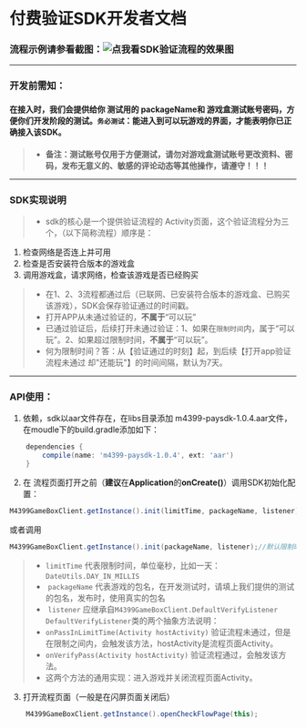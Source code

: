 # 付费验证SDK开发者文档
### 流程示例请参看截图：![点我看SDK验证流程的效果图](https://github.com/boriszixue/paysdkdoc/edit/master/demo.png)
------

### 开发前需知：
#### **在接入时，我们会提供给你 测试用的 packageName和 游戏盒测试账号密码，方便你们开发阶段的测试。`务必测试`：能进入到可以玩游戏的界面，才能表明你已正确接入该SDK。**
> * **备注：测试账号仅用于方便测试，请勿对游戏盒测试账号更改资料、密码，发布无意义的、敏感的评论动态等其他操作，请遵守！！！**
------

### SDK实现说明
> * sdk的核心是一个提供验证流程的 Activity页面，这个验证流程分为三个，（以下简称流程）顺序是：
1. 检查网络是否连上并可用
2. 检查是否安装符合版本的游戏盒
3. 调用游戏盒，请求网络，检查该游戏是否已经购买
> * 在1、2、3流程都通过后（已联网、已安装符合版本的游戏盒、已购买该游戏），SDK会保存验证通过的时间戳。
> * 打开APP从未通过验证的，**不属于**“可以玩”
> * 已通过验证后，后续打开未通过验证：1、如果在`限制时间`内，属于“可以玩”。2、如果超过限制时间，**不属于**“可以玩”。
> * 何为限制时间？答：从【验证通过的时刻】起，到后续【打开app验证流程未通过 却"还能玩"】的时间间隔，默认为7天。
------

### API使用：
1. 依赖，sdk以aar文件存在，在libs目录添加 m4399-paysdk-1.0.4.aar文件， 在moudle下的build.gradle添加如下：
```gradle
    dependencies {
        compile(name: 'm4399-paysdk-1.0.4', ext: 'aar')
    }
```
2. 在 流程页面打开之前（**建议**在**Application**的**onCreate()**）调用SDK初始化配置：
```java
M4399GameBoxClient.getInstance().init(limitTime, packageName, listener);
```
或者调用
```java
M4399GameBoxClient.getInstance().init(packageName, listener);//默认限制时间为7天
```
> * `limitTime` 代表限制时间，单位毫秒，比如一天：``DateUtils.DAY_IN_MILLIS ``
> *  `packageName` 代表游戏的包名，在开发测试时，请填上我们提供的测试的包名，发布时，使用真实的包名
> *  `listener` 应继承自``M4399GameBoxClient.DefaultVerifyListener``
  ``DefaultVerifyListener``类的两个抽象方法说明：
> * ``onPassInLimitTime(Activity hostActivity)`` 验证流程未通过，但是在限制之间内，会触发该方法，hostActivity是流程页面Activity。
> * ``onVerifyPass(Activity hostActivity)`` 验证流程通过，会触发该方法。
> * 这两个方法的通用实现：进入游戏并关闭流程页面Activity。

3. 打开流程页面（一般是在闪屏页面关闭后）
```java 
    M4399GameBoxClient.getInstance().openCheckFlowPage(this);
``` 


